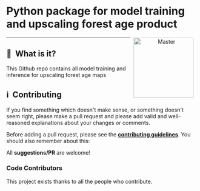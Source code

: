 # Python package for model training and upscaling forest age product
<p align="center">
<a href="https://git.gfz-potsdam.de/besnard/forest_age_upscale">
    <img src="https://media.gfz-potsdam.de/gfz/wv/pic/Bildarchiv/gfz/GFZ-CD_LogoRGB_en.png" alt="Master" height="158px" hspace="10px" vspace="0px" align="right">
  </a>
</p>

***

## :notebook_with_decorative_cover: &nbsp;What is it?
This Github repo contains all model training and inference for upscaling forest age maps

## :information_source: &nbsp;Contributing
If you find something which doesn't make sense, or something doesn't seem right, please make a pull request and please add valid and well-reasoned explanations about your changes or comments.

Before adding a pull request, please see the **[contributing guidelines](.github/CONTRIBUTING.md)**. You should also remember about this:

All **suggestions/PR** are welcome!

### Code Contributors

This project exists thanks to all the people who contribute.

